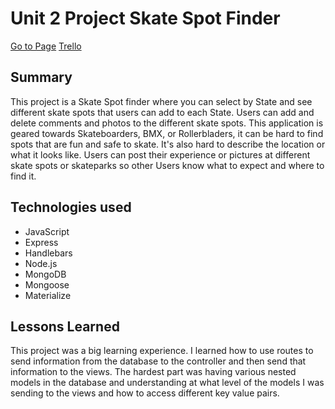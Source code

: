# Unit 2 Project Skate Spot Finder

[Go to Page](https://stark-refuge-41423.herokuapp.com/)
[Trello](https://trello.com/b/eZZm5zYG/skatespot-finder)


## Summary
This project is a Skate Spot finder where you can select by State and see different skate spots that users can add to each State. Users can add and delete comments and photos to the different skate spots. This application is geared towards Skateboarders, BMX, or Rollerbladers, it can be hard to find spots that are fun and safe to skate. It's also hard to describe the location or what it looks like. Users can post their experience or pictures at different skate spots or skateparks so other Users know what to expect and where to find it.

## Technologies used
* JavaScript
* Express
* Handlebars
* Node.js
* MongoDB
* Mongoose
* Materialize

## Lessons Learned
This project was a big learning experience. I learned how to use routes to send information from the database to the controller and then send that information to the views. The hardest part was having various nested models in the database and understanding at what level of the models I was sending to the views and how to access different key value pairs.
